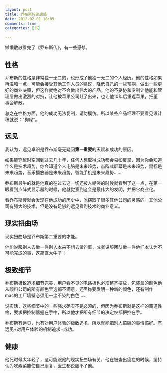 ```yaml
---
layout: post
title: 乔布斯传读后感
date: 2012-02-01 18:09
comments: true
categories: [书]

---
```


懒懒散散看完了《乔布斯传》，有一些感想。
<h2>性格</h2>
乔布斯的性格是非常独一无二的，也形成了他独一无二的个人经历。他的性格如果再温和一点，可能会接受其他工作人员的建议，降低自己的一些预期，做出一些更好的商业决策，但这样就绝对不会做出伟大的产品。他的不妥协和专制让他能和管理层做出激烈的对抗，让他被苹果公司赶了出来，也让他10年后重返苹果，把董事会解散。

总之在性格方面，他的成功无法复制，请勿模仿。所以某些产品经理不要看见设计稿就说：“狗屎”。
<h2>远见</h2>
我认为，远见卓识是乔布斯毫无疑问<strong>第一重要</strong>的天赋和成功的原因。

如果能穿越时空回到过去几十年，任何人想取得成功都会易如反掌，因为你会知道什么是技术趋势，你会知道个人电脑是未来趋势，点阵式屏幕是未来趋势，鼠标是未来趋势，音乐播放器是未来趋势，智能手机是未来趋势……

乔布斯最牛的就是他真的在过去这一切还被人嘲笑的时候就看到了这一点，在第一眼看到点阵式显示器的时候，他就觉察到这会是最伟大的发明，并把它商业化。

看乔布斯传就会发现在他成功的历史中，他窃取了很多其他公司的灵感的。其他公司有强大的技术，但是没有足够的远见看到技术的商业意义。
<h2>现实扭曲场</h2>
现实扭曲场是乔布斯第二重要的才能。

他能说服别人去做一件别人本来不想去做的事，或者说服团队做一件他们本认为不可能完成的事，这简直太牛了！
<h2>极致细节</h2>
乔布斯极致追求细节完美，用户看不见的电路板也必须整齐摆放，包装盒的颜色他从颜料公司的所有颜色里选都不满意，还声称要发明一种新的颜色，还有制作mac的工厂墙壁必须用一尘不染的白色……

说实话，这些细节中的一些强求确实不是必须的，但因为乔布斯就是这样的霸道性格，要求把控制器握在手中，所以他才把所有细节的决定权都把控在手。

乔布斯有远见，也有对用户体验的极致追求，所以就能把别人搞砸的事情搞好。有远见+对用户体验的机制追求=成功。
<h2>健康</h2>
他死时候太年轻了，这可能跟他的现实扭曲场有关，他在被查出癌症的时候，坚持认为吃素菜能使自己康复，医生都说服不了他。

